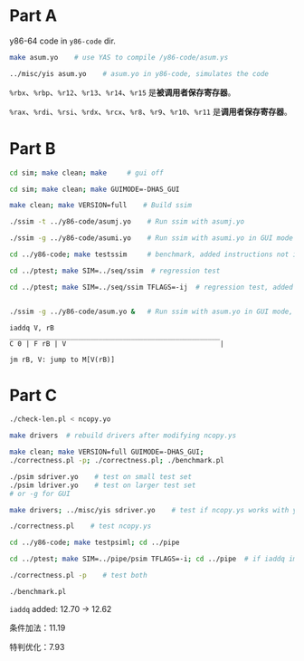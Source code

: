 # Part A

y86-64 code in `y86-code` dir.

```bash
make asum.yo    # use YAS to compile /y86-code/asum.ys

../misc/yis asum.yo    # asum.yo in y86-code, simulates the code
```

`%rbx`、`%rbp`、`%r12`、`%r13`、`%r14`、`%r15` 是**被调用者保存寄存器**。

`%rax`、`%rdi`、`%rsi`、`%rdx`、`%rcx`、`%r8`、`%r9`、`%r10`、`%r11` 是**调用者保存寄存器**。

# Part B

```bash
cd sim; make clean; make     # gui off

cd sim; make clean; make GUIMODE=-DHAS_GUI

make clean; make VERSION=full    # Build ssim

./ssim -t ../y86-code/asumj.yo    # Run ssim with asumj.yo

./ssim -g ../y86-code/asumi.yo    # Run ssim with asumi.yo in GUI mode

cd ../y86-code; make testssim     # benchmark, added instructions not included

cd ../ptest; make SIM=../seq/ssim  # regression test

cd ../ptest; make SIM=../seq/ssim TFLAGS=-ij  # regression test, added instructions included


./ssim -g ../y86-code/asum.yo &   # Run ssim with asum.yo in GUI mode, in background
```

```
iaddq V, rB 
____________________________________________________ 
C 0 | F rB | V                                      |

jm rB, V: jump to M[V(rB)]

```

# Part C

```bash
./check-len.pl < ncopy.yo

make drivers  # rebuild drivers after modifying ncopy.ys

make clean; make VERSION=full GUIMODE=-DHAS_GUI; 
./correctness.pl -p; ./correctness.pl; ./benchmark.pl

./psim sdriver.yo    # test on small test set
./psim ldriver.yo    # test on larger test set
# or -g for GUI

make drivers; ../misc/yis sdriver.yo    # test if ncopy.ys works with yis

./correctness.pl    # test ncopy.ys

cd ../y86-code; make testpsiml; cd ../pipe

cd ../ptest; make SIM=../pipe/psim TFLAGS=-i; cd ../pipe  # if iaddq implemented

./correctness.pl -p    # test both

./benchmark.pl
```

`iaddq` added: 12.70 -> 12.62

条件加法：11.19

特判优化：7.93

